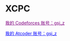 # XCPC


<a href = "https://codeforces.com/profile/gsj_z" target = "_blank" style = "color:purple"> 我的 Codeforces 账号：gsj_z</a>

<a href = "https://atcoder.jp/users/gsj_z" target = "_blank" style = "color:blue"> 我的 Atcoder 账号：gsj_z</a>
